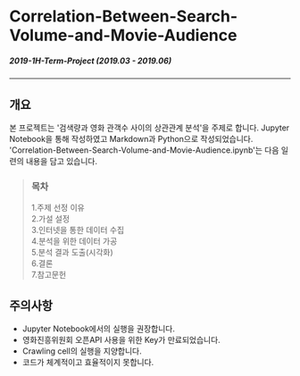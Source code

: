 # Correlation-Between-Search-Volume-and-Movie-Audience
##### 2019-1H-Term-Project (2019.03 - 2019.06)  
---
## 개요
본 프로젝트는 '검색량과 영화 관객수 사이의 상관관계 분석'을 주제로 합니다. Jupyter Notebook을 통해 작성하였고 Markdown과 Python으로 작성되었습니다. 'Correlation-Between-Search-Volume-and-Movie-Audience.ipynb'는 다음 일련의 내용을 담고 있습니다.
> ### 목차 
> 1.주제 선정 이유<br/>
> 2.가설 설정<br/>
3.인터넷을 통한 데이터 수집<br/>
4.분석을 위한 데이터 가공<br/>
5.분석 결과 도출(시각화)<br/>
6.결론<br/>
7.참고문헌<br/>



## 주의사항
* Jupyter Notebook에서의 실행을 권장합니다.
* 영화진흥위원회 오픈API 사용을 위한 Key가 만료되었습니다.
* Crawling cell의 실행을 지양합니다.
* 코드가 체계적이고 효율적이지 못합니다.
